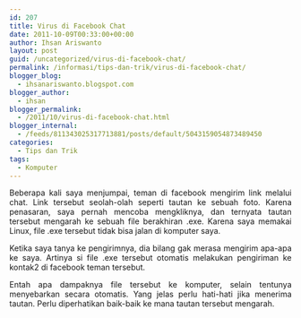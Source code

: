 ```yaml
---
id: 207
title: Virus di Facebook Chat
date: 2011-10-09T00:33:00+00:00
author: Ihsan Ariswanto
layout: post
guid: /uncategorized/virus-di-facebook-chat/
permalink: /informasi/tips-dan-trik/virus-di-facebook-chat/
blogger_blog:
  - ihsanariswanto.blogspot.com
blogger_author:
  - ihsan
blogger_permalink:
  - /2011/10/virus-di-facebook-chat.html
blogger_internal:
  - /feeds/811343025317713881/posts/default/5043159054873489450
categories:
  - Tips dan Trik
tags:
  - Komputer
---
```

<div style="text-align: justify;">
  Beberapa kali saya menjumpai, teman di facebook mengirim link melalui chat. Link tersebut seolah-olah seperti tautan ke sebuah foto. Karena penasaran, saya pernah mencoba mengkliknya, dan ternyata tautan tersebut mengarah ke sebuah file berakhiran .exe. Karena saya memakai Linux, file .exe tersebut tidak bisa jalan di komputer saya.<a name='more'></a></p> 
  
  <p>
    Ketika saya tanya ke pengirimnya, dia bilang gak merasa mengirim apa-apa ke saya. Artinya si file .exe tersebut otomatis melakukan pengiriman ke kontak2 di facebook teman tersebut.
  </p>
  
  <p>
    Entah apa dampaknya file tersebut ke komputer, selain tentunya menyebarkan secara otomatis. Yang jelas perlu hati-hati jika menerima tautan. Perlu diperhatikan baik-baik ke mana tautan tersebut mengarah.</div--> </div>